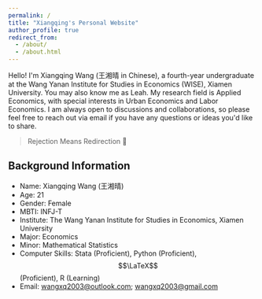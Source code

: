 ```yaml
---
permalink: /
title: "Xiangqing's Personal Website"
author_profile: true
redirect_from: 
  - /about/
  - /about.html
---
```


Hello! I'm Xiangqing Wang (王湘晴 in Chinese), a fourth-year undergraduate at the Wang Yanan Institute for Studies in Economics (WISE), Xiamen University. You may also know me as Leah. My research field is Applied Economics, with special interests in Urban Economics and Labor Economics. I am always open to discussions and collaborations, so please feel free to reach out via email if you have any questions or ideas you'd like to share.

> Rejection Means Redirection 🌌

## Background Information
- Name: Xiangqing Wang (王湘晴)
- Age: 21
- Gender: Female
- MBTI: INFJ-T
- Institute: The Wang Yanan Institute for Studies in Economics, Xiamen University
- Major: Economics
- Minor: Mathematical Statistics
- Computer Skills: Stata (Proficient), Python (Proficient), $$\LaTeX$$ (Proficient), R (Learning)
- Email: wangxq2003@outlook.com; wangxq2003@gmail.com
